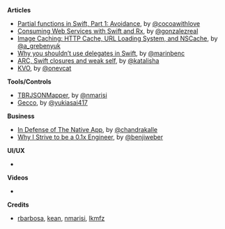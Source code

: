**Articles**

* [Partial functions in Swift, Part 1: Avoidance](http://cocoawithlove.com/blog/2016/01/25/partial-functions-part-one-avoidance.html), by [@cocoawithlove](https://twitter.com/cocoawithlove)
* [Consuming Web Services with Swift and Rx](https://medium.com/@gonzalezreal/consuming-web-services-with-swift-and-rx-71b87b0f9a4e#.xfd6n8kx5), by [@gonzalezreal](https://twitter.com/gonzalezreal)
* [Image Caching: HTTP Cache, URL Loading System, and NSCache](http://kean.github.io/blog/programming/2016/01/26/image-caching.html), by [@a_grebenyuk](https://twitter.com/a_grebenyuk)
* [Why you shouldn’t use delegates in Swift](https://medium.com/@marinbenc/why-you-shouldn-t-use-delegates-in-swift-7ef808a7f16b#.2v5hgks41), by [@marinbenc](https://twitter.com/marinbenc)
* [ARC, Swift closures and weak self](http://katalisha.com/2016/01/22/ARC-Swift-closures-and-weak-self.html), by [@katalisha](https://twitter.com/katalisha)
* [KVO](http://en.swifter.tips/kvo/), by [@onevcat](https://twitter.com/onevcat)


**Tools/Controls**

* [TBRJSONMapper](https://github.com/nmarisi/TBRJSONMapper), by [@nmarisi](https://twitter.com/nmarisi)
* [Gecco](https://github.com/yukiasai/Gecco), by [@yukiasai417](https://twitter.com/yukiasai417)


**Business**

* [In Defense of The Native App](https://blog.orangecaffeine.com/in-defense-of-the-native-app-9e614ddf2cfa#.e2ipcy88n), by [@chandrakalle](https://twitter.com/chandrakalle)
* [Why I Strive to be a 0.1x Engineer](http://benjiweber.co.uk/blog/2016/01/25/why-i-strive-to-be-a-0-1x-engineer/), by [@benjiweber](https://twitter.com/benjiweber)


**UI/UX**

* 


**Videos**

* 


**Credits**

* [rbarbosa](https://github.com/rbarbosa), [kean](https://github.com/kean), [nmarisi](https://github.com/nmarisi), [lkmfz](https://github.com/lkmfz)
